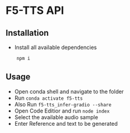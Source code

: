 # F5-TTS API

## Installation
- Install all available dependencies
```
    npm i
```

## Usage
- Open conda shell and navigate to the folder
- Run `conda activate f5-tts`
- Also Run `f5-tts_infer-gradio --share`
- Open Code Editior and run `node index`
- Select the available audio sample
- Enter Reference and text to be generated